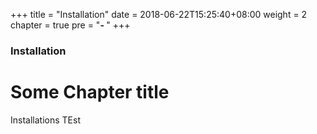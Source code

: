 +++
title = "Installation"
date = 2018-06-22T15:25:40+08:00
weight = 2
chapter = true
pre = "<b>- </b>"
+++

### Installation

# Some Chapter title

Installations TEst
